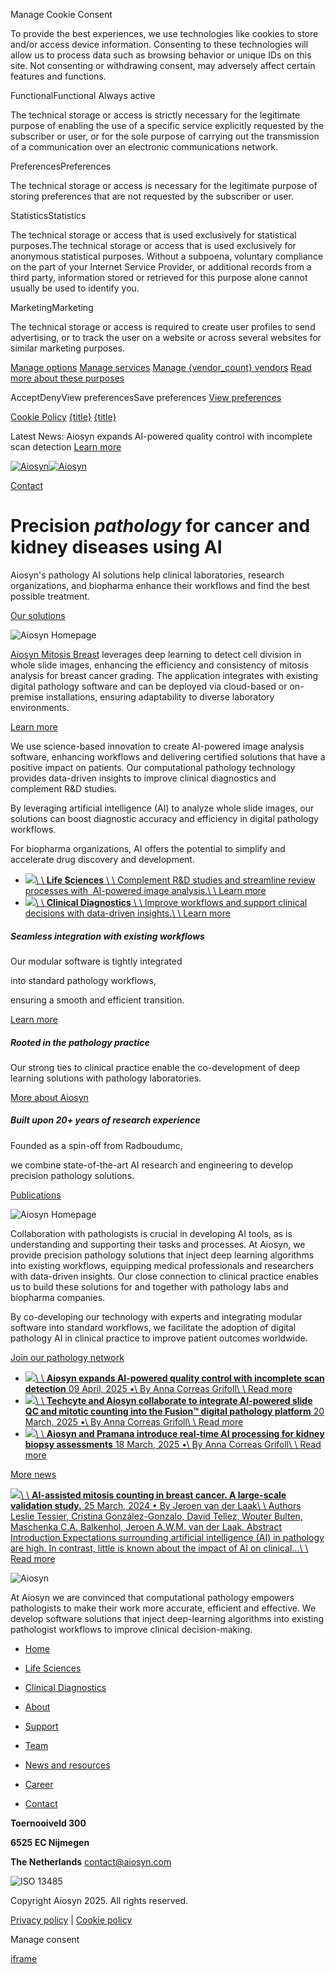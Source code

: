 Manage Cookie Consent

To provide the best experiences, we use technologies like cookies to store and/or access device information. Consenting to these technologies will allow us to process data such as browsing behavior or unique IDs on this site. Not consenting or withdrawing consent, may adversely affect certain features and functions.

FunctionalFunctional
Always active

The technical storage or access is strictly necessary for the legitimate purpose of enabling the use of a specific service explicitly requested by the subscriber or user, or for the sole purpose of carrying out the transmission of a communication over an electronic communications network.

PreferencesPreferences

The technical storage or access is necessary for the legitimate purpose of storing preferences that are not requested by the subscriber or user.

StatisticsStatistics

The technical storage or access that is used exclusively for statistical purposes.The technical storage or access that is used exclusively for anonymous statistical purposes. Without a subpoena, voluntary compliance on the part of your Internet Service Provider, or additional records from a third party, information stored or retrieved for this purpose alone cannot usually be used to identify you.

MarketingMarketing

The technical storage or access is required to create user profiles to send advertising, or to track the user on a website or across several websites for similar marketing purposes.

[Manage options](https://www.aiosyn.com/cookie-policy-eu-2/#cmplz-manage-consent-container) [Manage services](https://www.aiosyn.com/cookie-policy-eu-2/#cmplz-cookies-overview) [Manage {vendor\_count} vendors](https://www.aiosyn.com/cookie-policy-eu-2/#cmplz-tcf-wrapper) [Read more about these purposes](https://cookiedatabase.org/tcf/purposes/)

AcceptDenyView preferencesSave preferences [View preferences](https://www.aiosyn.com/cookie-policy-eu-2/#cmplz-manage-consent-container)

[Cookie Policy](https://www.aiosyn.com/cookie-policy-eu-2/) [{title}](https://www.aiosyn.com/#) [{title}](https://www.aiosyn.com/#)

Latest News: Aiosyn expands AI-powered quality control with incomplete scan detection [Learn more](https://www.aiosyn.com/news/aiosyn-expands-ai-powered-quality-control-with-incomplete-scan-detection/)

[![Aiosyn](https://www.aiosyn.com/wp-content/themes/ac-toolkit-theme/ac-toolkit-frontend/assets/actk-images/logo_dark.svg)![Aiosyn](https://www.aiosyn.com/wp-content/themes/ac-toolkit-theme/ac-toolkit-frontend/assets/actk-images/aiosyn-logo.svg)](https://www.aiosyn.com/)

[Contact](https://www.aiosyn.com/contact/)

# Precision _pathology_ for cancer and kidney diseases using AI

Aiosyn's pathology AI solutions help clinical laboratories, research organizations, and biopharma enhance their workflows and find the best possible treatment.

[Our solutions](https://www.aiosyn.com/#section-solutions)

![Aiosyn Homepage](https://www.aiosyn.com/cdn-cgi/image/width=3080,height=1894,fit=crop,quality=80,format=auto,onerror=redirect,metadata=none/wp-content/uploads/2025/01/Aiosyn-Mitosis-Breast-IVDR.png)

[Aiosyn Mitosis Breast](https://www.aiosyn.com/mitotic-figure-counting/) leverages deep learning to detect cell division in whole slide images, enhancing the efficiency and consistency of mitosis analysis for breast cancer grading. The application integrates with existing digital pathology software and can be deployed via cloud-based or on-premise installations, ensuring adaptability to diverse laboratory environments.

[Learn more](https://www.aiosyn.com/news/aiosyn-mitosis-breast-becomes-the-first-ai-powered-mitosis-detection-solution-to-achieve-ce-mark-certification-under-ivdr/)

We use science-based innovation to create AI-powered image analysis software, enhancing workflows and delivering certified solutions that have a positive impact on patients. Our computational pathology technology provides data-driven insights to improve clinical diagnostics and complement R&D studies.

By leveraging artificial intelligence (AI) to analyze whole slide images, our solutions can boost diagnostic accuracy and efficiency in digital pathology workflows.

For biopharma organizations, AI offers the potential to simplify and accelerate drug discovery and development.

- [![](https://www.aiosyn.com/metadata=none/wp-content/uploads/2023/03/life_sciences_home-scaled-new.jpg)\\
\\
**Life Sciences** \\
\\
Complement R&D studies and streamline review processes with  AI-powered image analysis.\\
\\
Learn more](https://www.aiosyn.com/solutions/life-sciences/)
- [![](https://www.aiosyn.com/metadata=none/wp-content/uploads/2023/03/clinical-diagnostic_home-scaled-1.jpg)\\
\\
**Clinical Diagnostics** \\
\\
Improve workflows and support clinical decisions with data-driven insights.\\
\\
Learn more](https://www.aiosyn.com/solutions/diagnostics/)

##### Seamless integration with existing workflows

Our modular software is tightly integrated

into standard pathology workflows,

ensuring a smooth and efficient transition.

[Learn more](https://www.aiosyn.com/book-a-demo/)

##### Rooted in the pathology practice

Our strong ties to clinical practice enable the co-development of deep learning solutions with pathology laboratories.

[More about Aiosyn](https://www.aiosyn.com/about/)

##### Built upon 20+ years of research experience

Founded as a spin-off from Radboudumc,

we combine state-of-the-art AI research and engineering to develop precision pathology solutions.

[Publications](https://www.aiosyn.com/news#publications/)

![Aiosyn Homepage](https://www.aiosyn.com/cdn-cgi/image/width=696,height=532,fit=crop,quality=80,format=auto,onerror=redirect,metadata=none/wp-content/uploads/2024/04/Working-ppl.png)

Collaboration with pathologists is crucial in developing AI tools, as is understanding and supporting their tasks and processes. At Aiosyn, we provide precision pathology solutions that inject deep learning algorithms into existing workflows, equipping medical professionals and researchers with data-driven insights. Our close connection to clinical practice enables us to build these solutions for and together with pathology labs and biopharma companies.

By co-developing our technology with experts and integrating modular software into standard workflows, we facilitate the adoption of digital pathology AI in clinical practice to improve patient outcomes worldwide.

[Join our pathology network](https://www.aiosyn.com/pathologists/)

- [![](https://www.aiosyn.com/cdn-cgi/image/width=1477,height=1011,fit=crop,quality=80,format=auto,onerror=redirect,metadata=none/wp-content/uploads/2025/04/Incomplete-scan-AiosynQC.png)\\
\\
**Aiosyn expands AI-powered quality control with incomplete scan detection** 09 April, 2025 •\\
By Anna Correas Grifoll\\
\\
Read more](https://www.aiosyn.com/news/aiosyn-expands-ai-powered-quality-control-with-incomplete-scan-detection/)
- [![](https://www.aiosyn.com/cdn-cgi/image/width=626,height=375,fit=crop,quality=80,format=auto,onerror=redirect,metadata=none/wp-content/uploads/2025/03/collaboration-techcyte.png)\\
\\
**Techcyte and Aiosyn collaborate to integrate AI-powered slide QC and mitotic counting into the Fusion™ digital pathology platform** 20 March, 2025 •\\
By Anna Correas Grifoll\\
\\
Read more](https://www.aiosyn.com/news/techcyte-and-aiosyn-collaborate-to-integrate-ai-powered-slide-qc-and-mitotic-counting-into-the-fusion-digital-pathology-platform/)
- [![](https://www.aiosyn.com/cdn-cgi/image/width=626,height=375,fit=crop,quality=80,format=auto,onerror=redirect,metadata=none/wp-content/uploads/2025/03/collaboration-pramana.png)\\
\\
**Aiosyn and Pramana introduce real-time AI processing for kidney biopsy assessments** 18 March, 2025 •\\
By Anna Correas Grifoll\\
\\
Read more](https://www.aiosyn.com/news/aiosyn-and-pramana-introduce-real-time-ai-processing-for-kidney-biopsy-assessments/)

[More news](https://www.aiosyn.com/news)

[![](https://www.aiosyn.com/metadata=none/wp-content/uploads/2025/02/Aiosyn-Mitosis-Breast-clinical-study.png)\\
\\
**AI-assisted mitosis counting in breast cancer. A large-scale validation study.** 25 March, 2024 • By Jeroen van der Laak\\
\\
Authors Leslie Tessier, Cristina González-Gonzalo, David Tellez, Wouter Bulten, Maschenka C.A. Balkenhol, Jeroen A.W.M. van der Laak. Abstract Introduction Expectations surrounding artificial intelligence (AI) in pathology are high. In contrast, little is known about the impact of AI on clinical...\\
\\
Read more](https://www.aiosyn.com/news/ai-assisted-mitosis-counting-in-breast-cancer-a-large-scale-validation-study/)

![Aiosyn](https://www.aiosyn.com/wp-content/themes/ac-toolkit-theme/ac-toolkit-frontend/assets/actk-images/aiosyn-logo-footer.svg)

At Aiosyn we are convinced that computational pathology empowers pathologists to make their work more accurate, efficient and effective. We develop software solutions that inject deep-learning algorithms into existing pathologist workflows to improve clinical decision-making.

- [Home](https://www.aiosyn.com/)
- [Life Sciences](https://www.aiosyn.com/solutions/life-sciences/)
- [Clinical Diagnostics](https://www.aiosyn.com/solutions/diagnostics/)
- [About](https://www.aiosyn.com/about/)
- [Support](https://aiosyn.atlassian.net/servicedesk/customer/portal/3)

- [Team](https://www.aiosyn.com/team/)
- [News and resources](https://www.aiosyn.com/news/)
- [Career](https://www.aiosyn.com/career/)
- [Contact](https://www.aiosyn.com/contact/)

**Toernooiveld 300**

**6525 EC Nijmegen**

**The Netherlands** [contact@aiosyn.com](mailto:contact@aiosyn.com)

![ISO 13485](https://www.aiosyn.com/wp-content/themes/ac-toolkit-theme/ac-toolkit-frontend/assets/actk-images/aiosyn-iso.png)

Copyright Aiosyn 2025. All rights reserved.


[Privacy policy](https://www.aiosyn.com/privacy-policy/) \|
[Cookie policy](https://www.aiosyn.com/cookie-policy-eu/)

Manage consent

[iframe](https://www.google.com/recaptcha/api2/anchor?ar=1&k=6LcnUFMfAAAAAGgS7Nb3_LnPwUkrKAL-f5LMQdhT&co=aHR0cHM6Ly93d3cuYWlvc3luLmNvbTo0NDM.&hl=en&v=jt8Oh2-Ue1u7nEbJQUIdocyd&size=invisible&cb=8o5tsbqrj39o)